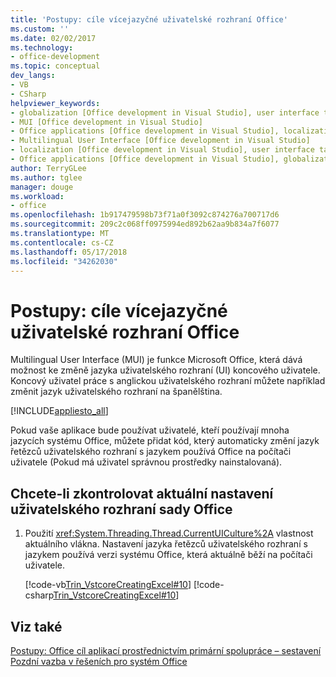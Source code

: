 ```yaml
---
title: 'Postupy: cíle vícejazyčné uživatelské rozhraní Office'
ms.custom: ''
ms.date: 02/02/2017
ms.technology:
- office-development
ms.topic: conceptual
dev_langs:
- VB
- CSharp
helpviewer_keywords:
- globalization [Office development in Visual Studio], user interface targeting
- MUI [Office development in Visual Studio]
- Office applications [Office development in Visual Studio], localization
- Multilingual User Interface [Office development in Visual Studio]
- localization [Office development in Visual Studio], user interface targeting
- Office applications [Office development in Visual Studio], globalization
author: TerryGLee
ms.author: tglee
manager: douge
ms.workload:
- office
ms.openlocfilehash: 1b917479598b73f71a0f3092c874276a700717d6
ms.sourcegitcommit: 209c2c068ff0975994ed892b62aa9b834a7f6077
ms.translationtype: MT
ms.contentlocale: cs-CZ
ms.lasthandoff: 05/17/2018
ms.locfileid: "34262030"
---
```

# <a name="how-to-target-the-office-multilingual-user-interface"></a>Postupy: cíle vícejazyčné uživatelské rozhraní Office
  Multilingual User Interface (MUI) je funkce Microsoft Office, která dává možnost ke změně jazyka uživatelského rozhraní (UI) koncového uživatele. Koncový uživatel práce s anglickou uživatelského rozhraní můžete například změnit jazyk uživatelského rozhraní na španělština.  
  
 [!INCLUDE[appliesto_all](../vsto/includes/appliesto-all-md.md)]  
  
 Pokud vaše aplikace bude používat uživatelé, kteří používají mnoha jazycích systému Office, můžete přidat kód, který automaticky změní jazyk řetězců uživatelského rozhraní s jazykem používá Office na počítači uživatele (Pokud má uživatel správnou prostředky nainstalovaná).  
  
## <a name="to-check-the-current-office-ui-setting"></a>Chcete-li zkontrolovat aktuální nastavení uživatelského rozhraní sady Office  
  
1.  Použití <xref:System.Threading.Thread.CurrentUICulture%2A> vlastnost aktuálního vlákna. Nastavení jazyka řetězců uživatelského rozhraní s jazykem používá verzi systému Office, která aktuálně běží na počítači uživatele.  
  
     [!code-vb[Trin_VstcoreCreatingExcel#10](../vsto/codesnippet/VisualBasic/Trin_VstcoreCreatingExcelVB/Sheet1.vb#10)]
     [!code-csharp[Trin_VstcoreCreatingExcel#10](../vsto/codesnippet/CSharp/Trin_VstcoreCreatingExcelCS/Sheet1.cs#10)]  
  
## <a name="see-also"></a>Viz také  
 [Postupy: Office cíl aplikací prostřednictvím primární spolupráce – sestavení](../vsto/how-to-target-office-applications-through-primary-interop-assemblies.md)   
 [Pozdní vazba v řešeních pro systém Office](../vsto/late-binding-in-office-solutions.md)  
  
  